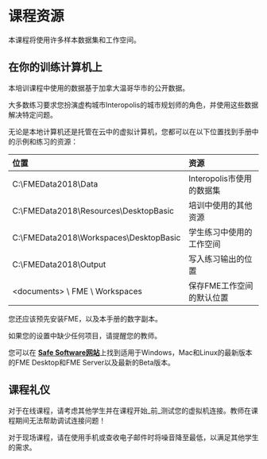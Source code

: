 # 课程资源

本课程将使用许多样本数据集和工作空间。

## 在你的训练计算机上

本培训课程中使用的数据基于加拿大温哥华市的公开数据。

大多数练习要求您扮演虚构城市Interopolis的城市规划师的角色，并使用这些数据解决特定问题。

无论是本地计算机还是托管在云中的虚拟计算机，您都可以在以下位置找到手册中的示例和练习的资源：

| 位置 | 资源 |
| :--- | :--- |
| C:\FMEData2018\Data | Interopolis市使用的数据集 |
| C:\FMEData2018\Resources\DesktopBasic | 培训中使用的其他资源 |
| C:\FMEData2018\Workspaces\DesktopBasic | 学生练习中使用的工作空间 |
| C:\FMEData2018\Output | 写入练习输出的位置 |
| &lt;documents&gt; \ FME \ Workspaces | 保存FME工作空间的默认位置 |

您还应该预先安装FME，以及本手册的数字副本。

如果您的设置中缺少任何项目，请提醒您的教师。

您可以在 [**Safe Software网站**](https://www.safe.com/support/support-resources/fme-downloads/)上找到适用于Windows，Mac和Linux的最新版本的FME Desktop和FME Server以及最新的Beta版本。

## 课程礼仪

对于在线课程，请考虑其他学生并在课程开始_前_测试您的虚拟机连接。教师在课程期间无法帮助调试连接问题！

对于现场课程，请在使用手机或查收电子邮件时将噪音降至最低，以满足其他学生的需求。

